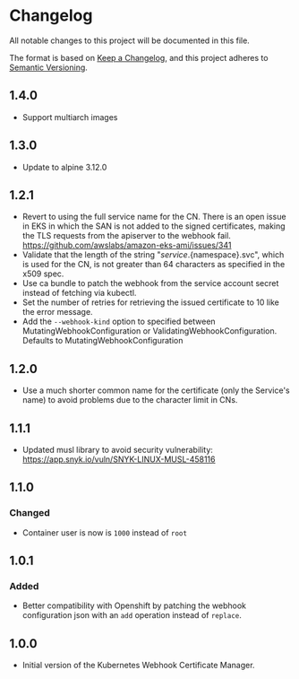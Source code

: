 # Changelog
All notable changes to this project will be documented in this file.

The format is based on [Keep a Changelog](https://keepachangelog.com/en/1.0.0/),
and this project adheres to [Semantic Versioning](https://semver.org/spec/v2.0.0.html).

## 1.4.0
- Support multiarch images

## 1.3.0
- Update to alpine 3.12.0

## 1.2.1
- Revert to using the full service name for the CN. There is an open issue in
  EKS in which the SAN is not added to the signed certificates, making the
  TLS requests from the apiserver to the webhook fail.
  https://github.com/awslabs/amazon-eks-ami/issues/341
- Validate that the length of the string "${service}.${namespace}.svc", which
  is used for the CN, is not greater than 64 characters as specified in the
  x509 spec.
- Use ca bundle to patch the webhook from the service account secret instead
  of fetching via kubectl.
- Set the number of retries for retrieving the issued certificate to 10 like
  the error message.
- Add the `--webhook-kind` option to specified between
  MutatingWebhookConfiguration or ValidatingWebhookConfiguration. Defaults to
  MutatingWebhookConfiguration

## 1.2.0

- Use a much shorter common name for the certificate (only the Service's name)
  to avoid problems due to the character limit in CNs.

## 1.1.1

- Updated musl library to avoid security vulnerability: https://app.snyk.io/vuln/SNYK-LINUX-MUSL-458116

## 1.1.0

### Changed

- Container user is now is `1000` instead of `root`

## 1.0.1

### Added

- Better compatibility with Openshift by patching the webhook configuration json with an `add` operation instead of `replace`.

## 1.0.0
- Initial version of the Kubernetes Webhook Certificate Manager.
